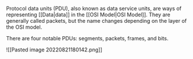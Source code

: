 Protocol data units (PDU), also known as data service units, are ways of representing [[Data|data]] in the [[OSI Model|OSI Model]]. They are generally called packets, but the name changes depending on the layer of the OSI model.

There are four notable PDUs: segments, packets, frames, and bits.

![[Pasted image 20220821180142.png]]